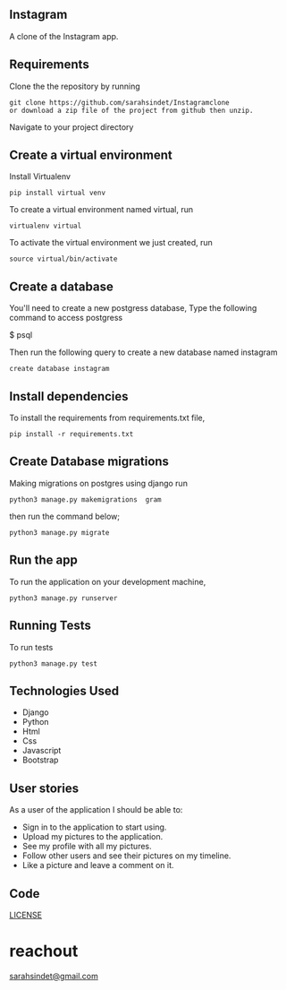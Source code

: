 ## Instagram
A clone of the Instagram app.

## Requirements
Clone the the repository by running

```
git clone https://github.com/sarahsindet/Instagramclone
or download a zip file of the project from github then unzip.
```

Navigate to your project directory

## Create a virtual environment
Install Virtualenv

```
pip install virtual venv
```

To create a virtual environment named virtual, run

```
virtualenv virtual
```
To activate the virtual environment we just created,
run

```
source virtual/bin/activate
```

## Create a database
You'll need to create a new postgress database, Type the following command to access postgress

 $ psql

 Then run the following query to create a new database named  instagram

```
create database instagram
```

## Install dependencies
To install the requirements from requirements.txt file,

```
pip install -r requirements.txt
```

## Create Database migrations
Making migrations on postgres using django
run

```
python3 manage.py makemigrations  gram
```
then run the command below;

```
python3 manage.py migrate
```
## Run the app
To run the application on your development machine,

```
python3 manage.py runserver
```
## Running Tests
To run tests

```
python3 manage.py test
```

## Technologies Used
- Django
- Python
- Html
- Css
- Javascript
- Bootstrap

## User stories

As a user of the application I should be able to:

- Sign in to the application to start using.
- Upload my pictures to the application.
- See my profile with all my pictures.
- Follow other users and see their pictures on my timeline.
- Like a picture and leave a comment on it.

## Code
[LICENSE](license)
# reachout
sarahsindet@gmail.com